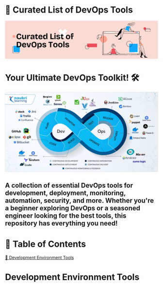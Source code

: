 # 🚀 Curated List of DevOps Tools
![Alt Text](assets/GitHub.png)
# Your Ultimate DevOps Toolkit! 🛠️
![Alt Text](assets/DevOps.jpg)

A collection of essential DevOps tools for **development, deployment, monitoring, automation, security, and more**. Whether you're a beginner exploring DevOps or a seasoned engineer looking for the best tools, this repository has everything you need!
---
# 📌 Table of Contents
[🚀 Development Environment Tools](#Development-Environment-Tools)
# Development Environment Tools
